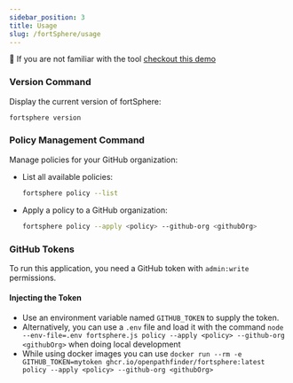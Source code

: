 ```yaml
---
sidebar_position: 3
title: Usage
slug: /fortSphere/usage
---
```



🫠 If you are not familiar with the tool [checkout this demo](/docs/fortSphere#demo)





### Version Command

Display the current version of fortSphere:

```bash
fortsphere version
```

### Policy Management Command

Manage policies for your GitHub organization:

- List all available policies:
    ```bash
    fortsphere policy --list
    ```
- Apply a policy to a GitHub organization:
    ```bash
    fortsphere policy --apply <policy> --github-org <githubOrg>
    ```


### GitHub Tokens

To run this application, you need a GitHub token with `admin:write` permissions.

#### Injecting the Token

- Use an environment variable named `GITHUB_TOKEN` to supply the token.
- Alternatively, you can use a `.env` file and load it with the command `node --env-file=.env fortsphere.js policy --apply <policy> --github-org <githubOrg>` when doing local development
- While using docker images you can use `docker run --rm -e GITHUB_TOKEN=mytoken ghcr.io/openpathfinder/fortsphere:latest policy --apply <policy> --github-org <githubOrg>`
